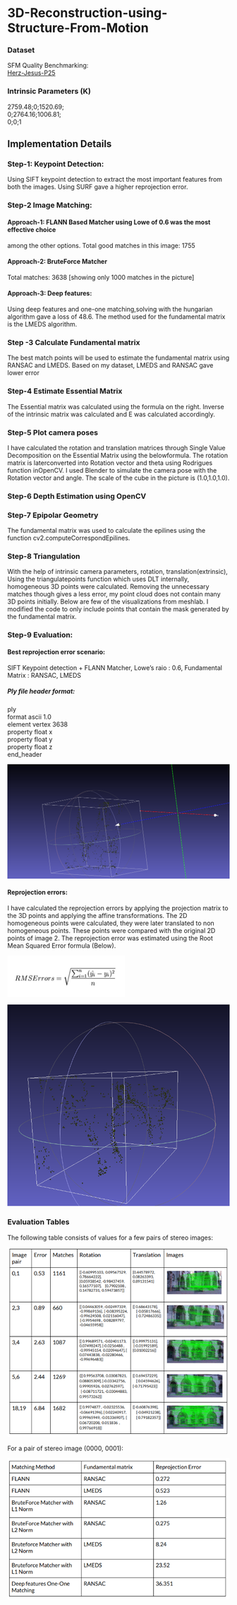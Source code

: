 # 3D-Reconstruction-using-Structure-From-Motion

### Dataset
SFM Quality Benchmarking:   
[Herz-Jesus-P25](https://github.com/openMVG/SfM_quality_evaluation/tree/master/Benchmarking_Camera_Calibration_2008/Herz-Jesus-P25)

### Intrinsic Parameters (K)
2759.48;0;1520.69;  
0;2764.16;1006.81;  
0;0;1  

## Implementation Details
### Step-1: Keypoint Detection:
Using SIFT keypoint detection to extract the most important features from both the
images. Using SURF gave a higher reprojection error.
### Step-2 Image Matching:
#### Approach-1: FLANN Based Matcher using Lowe of 0.6 was the most effective choice
among the other options.
Total good matches in this image: 1755

#### Approach-2: BruteForce Matcher
Total matches: 3638 [showing only 1000 matches in the picture]

#### Approach-3: Deep features:
Using deep features and one-one matching,solving with the hungarian algorithm gave a
loss of 48.6. The method used for the fundamental matrix is the LMEDS algorithm.

### Step -3 Calculate Fundamental matrix
The best match points will be used to estimate the fundamental matrix using RANSAC and
LMEDS. Based on my dataset, LMEDS and RANSAC gave lower error

### Step-4 Estimate Essential Matrix
The Essential matrix was calculated using the formula on the right. Inverse of the intrinsic matrix was calculated and E was calculated accordingly.

### Step-5 Plot camera poses
I have calculated the rotation and translation matrices through Single Value Decomposition on the Essential Matrix using the belowformula.
The rotation matrix is laterconverted into Rotation vector and theta using Rodrigues function inOpenCV. I used Blender to simulate the camera pose with the Rotation vector and angle. The scale of the cube in the picture is (1.0,1.0,1.0).

### Step-6 Depth Estimation using OpenCV

### Step-7 Epipolar Geometry
The fundamental matrix was used to calculate the epilines using the function cv2.computeCorrespondEpilines.

### Step-8 Triangulation
With the help of intrinsic camera parameters, rotation, translation(extrinsic), Using the triangulatepoints function which uses DLT internally, homogeneous 3D points were calculated. Removing the unnecessary matches though gives a less error, my point cloud does not contain many 3D points initially. Below are few of the visualizations from meshlab. I modified the code to only include points that contain the mask generated by the fundamental matrix.

### Step-9 Evaluation: 

#### Best reprojection error scenario:
SIFT Keypoint detection + FLANN Matcher, Lowe’s raio : 0.6, Fundamental Matrix : RANSAC, LMEDS
##### Ply file header format:
ply  
format ascii 1.0  
element vertex 3638  
property float x  
property float y  
property float z  
end_header  

![alt text](https://github.com/MadHatter01/3D-Reconstruction-using-Structure-From-Motion/blob/master/image_files/snapshot1.PNG?raw=true)

#### Reprojection errors:
I have calculated the reprojection errors by applying the projection matrix to the 3D
points and applying the affine transformations. The 2D homogeneous points were
calculated, they were later translated to non homogeneous points. These points were
compared with the original 2D points of image 2. The reprojection error was estimated
using the Root Mean Squared Error formula (Below).

![alt text](https://github.com/MadHatter01/3D-Reconstruction-using-Structure-From-Motion/blob/master/image_files/formula3.PNG?raw=true)

![alt text](https://github.com/MadHatter01/3D-Reconstruction-using-Structure-From-Motion/blob/master/image_files/snapshot2.PNG?raw=true)

### Evaluation Tables
The following table consists of values for a few pairs of stereo images:  

![alt text](https://github.com/MadHatter01/3D-Reconstruction-using-Structure-From-Motion/blob/master/image_files/eval_table.PNG?raw=true)

For a pair of stereo image (0000, 0001):  

![alt text](https://github.com/MadHatter01/3D-Reconstruction-using-Structure-From-Motion/blob/master/image_files/eval_table2.PNG?raw=true)
